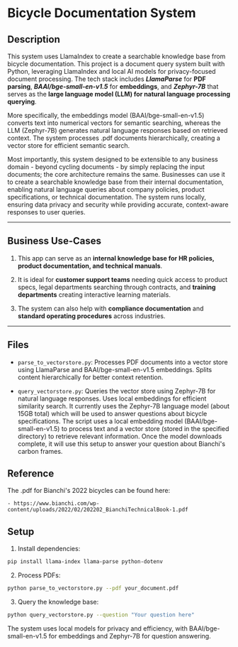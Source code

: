 # Bicycle Documentation System


## Description

This system uses LlamaIndex to create a searchable knowledge base from bicycle documentation. This project is a document query system built with Python, leveraging LlamaIndex and local AI models for privacy-focused document processing. The tech stack includes **_LlamaParse_** for **PDF parsing**, **_BAAI/bge-small-en-v1.5_** for **embeddings**, and **_Zephyr-7B_** that serves as the **large language model (LLM) for natural language processing querying**. 

More specifically, the embeddings model (BAAI/bge-small-en-v1.5) converts text into numerical vectors for semantic searching, whereas the LLM (Zephyr-7B) generates natural language responses based on retrieved context. The system processes .pdf documents hierarchically, creating a vector store for efficient semantic search. 

Most importantly, this system designed to be extensible to any business domain - beyond cycling documents - by simply replacing the input documents; the core architecture remains the same. Businesses can use it to create a searchable knowledge base from their internal documentation, enabling natural language queries about company policies, product specifications, or technical documentation. The system runs locally, ensuring data privacy and security while providing accurate, context-aware responses to user queries.

--- 

## Business Use-Cases

1. This app can serve as an **internal knowledge base for HR policies, product documentation, and technical manuals**.

2. It is ideal for **customer support teams** needing quick access to product specs, legal departments searching through contracts, and **training departments** creating interactive learning materials. 

3. The system can also help with **compliance documentation** and **standard operating procedures** across industries.

--- 

## Files

- `parse_to_vectorstore.py`: Processes PDF documents into a vector store using LlamaParse and BAAI/bge-small-en-v1.5 embeddings. Splits content hierarchically for better context retention.

- `query_vectorstore.py`: Queries the vector store using Zephyr-7B for natural language responses. Uses local embeddings for efficient similarity search. It currently uses the Zephyr-7B language model (about 15GB total) which will be used to answer questions about bicycle specifications. The script uses a local embedding model (BAAI/bge-small-en-v1.5) to process text and a vector store (stored in the specified directory) to retrieve relevant information. Once the model downloads complete, it will use this setup to answer your question about Bianchi's carbon frames.

## Reference

The .pdf for Bianchi's 2022 bicycles can be found here:

    - https://www.bianchi.com/wp-content/uploads/2022/02/202202_BianchiTechnicalBook-1.pdf

## Setup

1. Install dependencies:
```bash
pip install llama-index llama-parse python-dotenv
```

2. Process PDFs:
```bash
python parse_to_vectorstore.py --pdf your_document.pdf
```

3. Query the knowledge base:
```bash
python query_vectorstore.py --question "Your question here"
```

The system uses local models for privacy and efficiency, with BAAI/bge-small-en-v1.5 for embeddings and Zephyr-7B for question answering. 